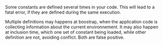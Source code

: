 Some constants are defined several times in your code. This will lead to a fatal error, if they are defined during the same execution. 

Multiple definitions may happens at boostrap, when the application code is collecting information about the current environnement. It may also happen at inclusion time, which one set of constant being loaded, while other definition are not, avoiding conflict. Both are false positive. 

<?php

// OS is defined twice. 
if (PHP_OS == 'Windows') {
    define('OS', 'Win');
} else {
    define('OS', 'Other');
}

?>


